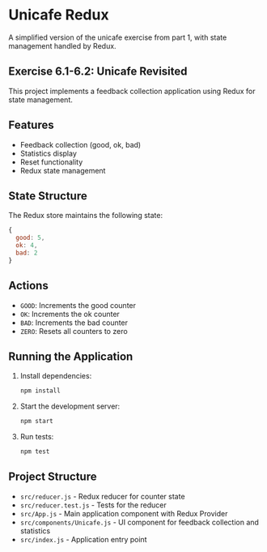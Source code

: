 # Unicafe Redux

A simplified version of the unicafe exercise from part 1, with state management handled by Redux.

## Exercise 6.1-6.2: Unicafe Revisited

This project implements a feedback collection application using Redux for state management.

## Features

- Feedback collection (good, ok, bad)
- Statistics display
- Reset functionality
- Redux state management

## State Structure

The Redux store maintains the following state:

```javascript
{
  good: 5,
  ok: 4,
  bad: 2
}
```

## Actions

- `GOOD`: Increments the good counter
- `OK`: Increments the ok counter  
- `BAD`: Increments the bad counter
- `ZERO`: Resets all counters to zero

## Running the Application

1. Install dependencies:
   ```bash
   npm install
   ```

2. Start the development server:
   ```bash
   npm start
   ```

3. Run tests:
   ```bash
   npm test
   ```

## Project Structure

- `src/reducer.js` - Redux reducer for counter state
- `src/reducer.test.js` - Tests for the reducer
- `src/App.js` - Main application component with Redux Provider
- `src/components/Unicafe.js` - UI component for feedback collection and statistics
- `src/index.js` - Application entry point
